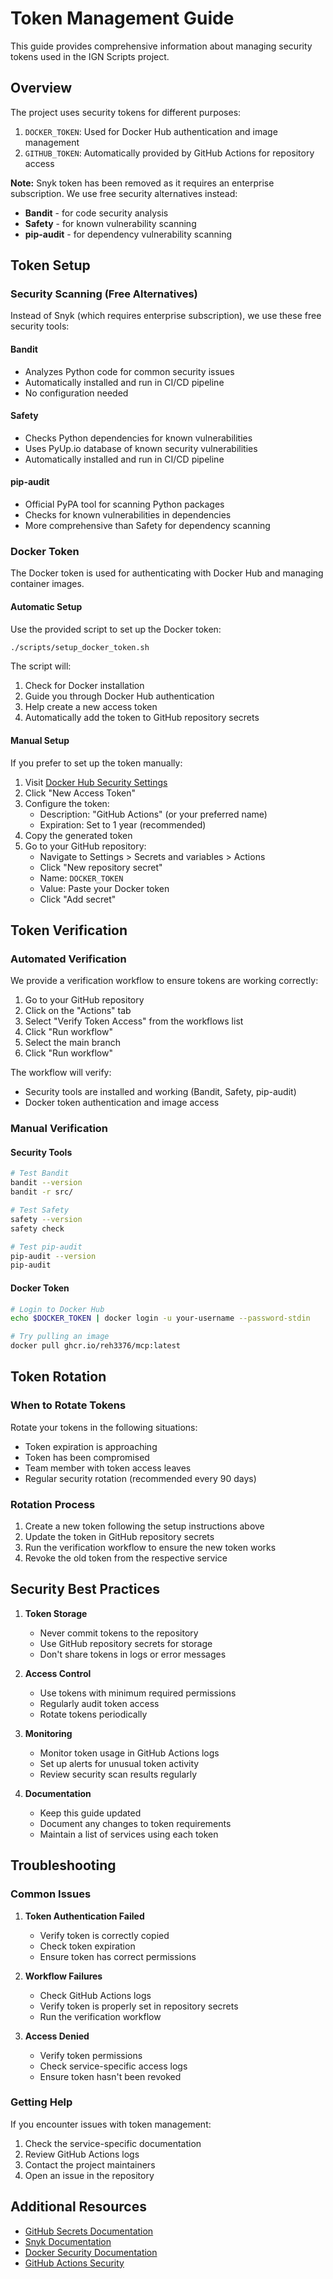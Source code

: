 # Token Management Guide

This guide provides comprehensive information about managing security tokens used in the IGN Scripts project.

## Overview

The project uses security tokens for different purposes:

1. `DOCKER_TOKEN`: Used for Docker Hub authentication and image management
2. `GITHUB_TOKEN`: Automatically provided by GitHub Actions for repository access

**Note:** Snyk token has been removed as it requires an enterprise subscription. We use free security alternatives instead:
- **Bandit** - for code security analysis
- **Safety** - for known vulnerability scanning  
- **pip-audit** - for dependency vulnerability scanning

## Token Setup

### Security Scanning (Free Alternatives)

Instead of Snyk (which requires enterprise subscription), we use these free security tools:

#### Bandit
- Analyzes Python code for common security issues
- Automatically installed and run in CI/CD pipeline
- No configuration needed

#### Safety
- Checks Python dependencies for known vulnerabilities
- Uses PyUp.io database of known security vulnerabilities
- Automatically installed and run in CI/CD pipeline

#### pip-audit
- Official PyPA tool for scanning Python packages
- Checks for known vulnerabilities in dependencies
- More comprehensive than Safety for dependency scanning

### Docker Token

The Docker token is used for authenticating with Docker Hub and managing container images.

#### Automatic Setup

Use the provided script to set up the Docker token:

```bash
./scripts/setup_docker_token.sh
```

The script will:
1. Check for Docker installation
2. Guide you through Docker Hub authentication
3. Help create a new access token
4. Automatically add the token to GitHub repository secrets

#### Manual Setup

If you prefer to set up the token manually:

1. Visit [Docker Hub Security Settings](https://hub.docker.com/settings/security)
2. Click "New Access Token"
3. Configure the token:
   - Description: "GitHub Actions" (or your preferred name)
   - Expiration: Set to 1 year (recommended)
4. Copy the generated token
5. Go to your GitHub repository:
   - Navigate to Settings > Secrets and variables > Actions
   - Click "New repository secret"
   - Name: `DOCKER_TOKEN`
   - Value: Paste your Docker token
   - Click "Add secret"

## Token Verification

### Automated Verification

We provide a verification workflow to ensure tokens are working correctly:

1. Go to your GitHub repository
2. Click on the "Actions" tab
3. Select "Verify Token Access" from the workflows list
4. Click "Run workflow"
5. Select the main branch
6. Click "Run workflow"

The workflow will verify:
- Security tools are installed and working (Bandit, Safety, pip-audit)
- Docker token authentication and image access

### Manual Verification

#### Security Tools

```bash
# Test Bandit
bandit --version
bandit -r src/

# Test Safety
safety --version
safety check

# Test pip-audit
pip-audit --version
pip-audit
```

#### Docker Token

```bash
# Login to Docker Hub
echo $DOCKER_TOKEN | docker login -u your-username --password-stdin

# Try pulling an image
docker pull ghcr.io/reh3376/mcp:latest
```

## Token Rotation

### When to Rotate Tokens

Rotate your tokens in the following situations:
- Token expiration is approaching
- Token has been compromised
- Team member with token access leaves
- Regular security rotation (recommended every 90 days)

### Rotation Process

1. Create a new token following the setup instructions above
2. Update the token in GitHub repository secrets
3. Run the verification workflow to ensure the new token works
4. Revoke the old token from the respective service

## Security Best Practices

1. **Token Storage**
   - Never commit tokens to the repository
   - Use GitHub repository secrets for storage
   - Don't share tokens in logs or error messages

2. **Access Control**
   - Use tokens with minimum required permissions
   - Regularly audit token access
   - Rotate tokens periodically

3. **Monitoring**
   - Monitor token usage in GitHub Actions logs
   - Set up alerts for unusual token activity
   - Review security scan results regularly

4. **Documentation**
   - Keep this guide updated
   - Document any changes to token requirements
   - Maintain a list of services using each token

## Troubleshooting

### Common Issues

1. **Token Authentication Failed**
   - Verify token is correctly copied
   - Check token expiration
   - Ensure token has correct permissions

2. **Workflow Failures**
   - Check GitHub Actions logs
   - Verify token is properly set in repository secrets
   - Run the verification workflow

3. **Access Denied**
   - Verify token permissions
   - Check service-specific access logs
   - Ensure token hasn't been revoked

### Getting Help

If you encounter issues with token management:
1. Check the service-specific documentation
2. Review GitHub Actions logs
3. Contact the project maintainers
4. Open an issue in the repository

## Additional Resources

- [GitHub Secrets Documentation](https://docs.github.com/en/actions/security-guides/encrypted-secrets)
- [Snyk Documentation](https://docs.snyk.io/)
- [Docker Security Documentation](https://docs.docker.com/security/)
- [GitHub Actions Security](https://docs.github.com/en/actions/security-guides/security-hardening-for-github-actions) 